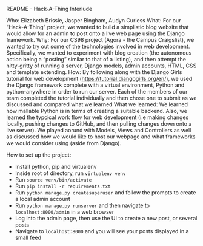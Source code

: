 README - Hack-A-Thing Interlude

Who: Elizabeth Brissie, Jasper Bingham, Audyn Curless
What: For our “Hack-A-Thing” project, we wanted to build a simplistic blog website that would allow for an admin to post onto a live web page using the Django framework.
Why: For our CS98 project (Agora - the Campus Craigslist), we wanted to try out some of the technologies involved in web development. Specifically, we wanted to experiment with blog creation (the autonomous action being a “posting” similar to that of a listing), and then attempt the nitty-gritty of running a server, Django models, admin accounts, HTML, CSS and template extending. 
How: By following along with the Django Girls tutorial for web development (https://tutorial.djangogirls.org/en/), we used the Django framework complete with a virtual environment, Python and python-anywhere in order to run our server. Each of the members of our team completed the tutorial individually and then chose one to submit as we discussed and compared what we learned 
What we learned: We learned how mallable Python is in terms of creating a suitable backend. Also, we learned the typcical work flow for web development (i.e making changes locally, pushing changes to GitHub, and then pulling changes down onto a live server). We played aorund with Models, Views and Controllers as well as discussed how we would like to host our webpage and what frameworks we would consider using (aside from Django). 

How to set up the project:
* Install python, pip and virtualenv
* Inside root of directory, run `virtualenv venv`
* Run `source venv/bin/activate`
* Run `pip install -r requirements.txt`
* Run `python manage.py createsuperuser` and follow the prompts to create a local admin account
* Run `python manage.py runserver` and then navigate to `localhost:8000/admin` in a web browser
* Log into the admin page, then use the UI to create a new post, or several posts
* Navigate to `localhost:8000` and you will see your posts displayed in a small feed
